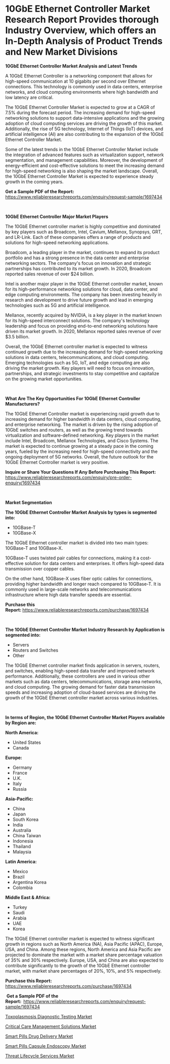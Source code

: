 <p><h1>10GbE Ethernet Controller Market Research Report Provides thorough Industry Overview, which offers an In-Depth Analysis of Product Trends and New Market Divisions</h1></p><p><strong>10GbE Ethernet Controller Market Analysis and Latest Trends</strong></p>
<p><p>A 10GbE Ethernet Controller is a networking component that allows for high-speed communication at 10 gigabits per second over Ethernet connections. This technology is commonly used in data centers, enterprise networks, and cloud computing environments where high bandwidth and low latency are critical.</p><p>The 10GbE Ethernet Controller Market is expected to grow at a CAGR of 7.5% during the forecast period. The increasing demand for high-speed networking solutions to support data-intensive applications and the growing adoption of cloud computing services are driving the growth of this market. Additionally, the rise of 5G technology, Internet of Things (IoT) devices, and artificial intelligence (AI) are also contributing to the expansion of the 10GbE Ethernet Controller Market.</p><p>Some of the latest trends in the 10GbE Ethernet Controller Market include the integration of advanced features such as virtualization support, network segmentation, and management capabilities. Moreover, the development of energy-efficient and cost-effective solutions to meet the increasing demand for high-speed networking is also shaping the market landscape. Overall, the 10GbE Ethernet Controller Market is expected to experience steady growth in the coming years.</p></p>
<p><strong>Get a Sample PDF of the Report:&nbsp;</strong> <a href="https://www.reliableresearchreports.com/enquiry/request-sample/1697434">https://www.reliableresearchreports.com/enquiry/request-sample/1697434</a></p>
<p>&nbsp;</p>
<p><strong>10GbE Ethernet Controller Major Market Players</strong></p>
<p><p>The 10GbE Ethernet controller market is highly competitive and dominated by key players such as Broadcom, Intel, Cavium, Mellanox, Synopsys, GRT, and LR-Link. Each of these companies offers a range of products and solutions for high-speed networking applications.</p><p>Broadcom, a leading player in the market, continues to expand its product portfolio and has a strong presence in the data center and enterprise networking sectors. The company's focus on innovation and strategic partnerships has contributed to its market growth. In 2020, Broadcom reported sales revenue of over $24 billion.</p><p>Intel is another major player in the 10GbE Ethernet controller market, known for its high-performance networking solutions for cloud, data center, and edge computing environments. The company has been investing heavily in research and development to drive future growth and lead in emerging technologies such as 5G and artificial intelligence.</p><p>Mellanox, recently acquired by NVIDIA, is a key player in the market known for its high-speed interconnect solutions. The company's technology leadership and focus on providing end-to-end networking solutions have driven its market growth. In 2020, Mellanox reported sales revenue of over $3.5 billion.</p><p>Overall, the 10GbE Ethernet controller market is expected to witness continued growth due to the increasing demand for high-speed networking solutions in data centers, telecommunications, and cloud computing. Emerging technologies such as 5G, IoT, and edge computing are also driving the market growth. Key players will need to focus on innovation, partnerships, and strategic investments to stay competitive and capitalize on the growing market opportunities.</p></p>
<p>&nbsp;</p>
<p><strong>What Are The Key Opportunities For 10GbE Ethernet Controller Manufacturers?</strong></p>
<p><p>The 10GbE Ethernet Controller market is experiencing rapid growth due to increasing demand for higher bandwidth in data centers, cloud computing, and enterprise networking. The market is driven by the rising adoption of 10GbE switches and routers, as well as the growing trend towards virtualization and software-defined networking. Key players in the market include Intel, Broadcom, Mellanox Technologies, and Cisco Systems. The market is expected to continue growing at a steady pace in the coming years, fueled by the increasing need for high-speed connectivity and the ongoing deployment of 5G networks. Overall, the future outlook for the 10GbE Ethernet Controller market is very positive.</p></p>
<p><strong>Inquire or Share Your Questions If Any Before Purchasing This Report:</strong> <a href="https://www.reliableresearchreports.com/enquiry/pre-order-enquiry/1697434">https://www.reliableresearchreports.com/enquiry/pre-order-enquiry/1697434</a></p>
<p>&nbsp;</p>
<p><strong>Market Segmentation</strong></p>
<p><strong>The 10GbE Ethernet Controller Market Analysis by types is segmented into:</strong></p>
<p><ul><li>10GBase-T</li><li>10GBase-X</li></ul></p>
<p><p>The 10GbE Ethernet controller market is divided into two main types: 10GBase-T and 10GBase-X. </p><p>10GBase-T uses twisted pair cables for connections, making it a cost-effective solution for data centers and enterprises. It offers high-speed data transmission over copper cables.</p><p>On the other hand, 10GBase-X uses fiber optic cables for connections, providing higher bandwidth and longer reach compared to 10GBase-T. It is commonly used in large-scale networks and telecommunications infrastructure where high data transfer speeds are essential.</p></p>
<p><strong>Purchase this Report:&nbsp;</strong><a href="https://www.reliableresearchreports.com/purchase/1697434">https://www.reliableresearchreports.com/purchase/1697434</a></p>
<p>&nbsp;</p>
<p><strong>The 10GbE Ethernet Controller Market Industry Research by Application is segmented into:</strong></p>
<p><ul><li>Servers</li><li>Routers and Switches</li><li>Other</li></ul></p>
<p><p>The 10GbE Ethernet controller market finds application in servers, routers, and switches, enabling high-speed data transfer and improved network performance. Additionally, these controllers are used in various other markets such as data centers, telecommunications, storage area networks, and cloud computing. The growing demand for faster data transmission speeds and increasing adoption of cloud-based services are driving the growth of the 10GbE Ethernet controller market across various industries.</p></p>
<p>&nbsp;</p>
<p><strong>In terms of Region, the 10GbE Ethernet Controller Market Players available by Region are:</strong></p>
<p>
    <p> <strong> North America: </strong>
        <ul>
            <li>United States</li>
            <li>Canada</li>
        </ul>
        </p> 
    <p> <strong> Europe: </strong>
        <ul>
            <li>Germany</li>
            <li>France</li>
            <li>U.K.</li>
            <li>Italy</li>
            <li>Russia</li>
        </ul>
        </p> 
    <p> <strong> Asia-Pacific: </strong>
        <ul>
            <li>China</li>
            <li>Japan</li>
            <li>South Korea</li>
            <li>India</li>
            <li>Australia</li>
            <li>China Taiwan</li>
            <li>Indonesia</li>
            <li>Thailand</li>
            <li>Malaysia</li>
        </ul>
        </p> 
    <p> <strong> Latin America: </strong>
        <ul>
            <li>Mexico</li>
            <li>Brazil</li>
            <li>Argentina Korea</li>
            <li>Colombia</li>
        </ul>
        </p> 
    <p> <strong> Middle East & Africa: </strong>
        <ul>
            <li>Turkey</li>
            <li>Saudi</li>
            <li>Arabia</li>
            <li>UAE</li>
            <li>Korea</li>
        </ul>
    </p>
    </p>
<p><p>The 10GbE Ethernet controller market is expected to witness significant growth in regions such as North America (NA), Asia Pacific (APAC), Europe, USA, and China. Among these regions, North America and Asia Pacific are projected to dominate the market with a market share percentage valuation of 35% and 30% respectively. Europe, USA, and China are also expected to contribute significantly to the growth of the 10GbE Ethernet controller market, with market share percentages of 20%, 10%, and 5% respectively.</p></p>
<p><strong>Purchase this Report: </strong><a href="https://www.reliableresearchreports.com/purchase/1697434">https://www.reliableresearchreports.com/purchase/1697434</a></p>
<p>&nbsp;<strong>Get a Sample PDF of the Report:&nbsp;&nbsp;</strong><a href="https://www.reliableresearchreports.com/enquiry/request-sample/1697434">https://www.reliableresearchreports.com/enquiry/request-sample/1697434</a></p>
<p><strong></strong></p>
<p><p><a href="https://medium.com/@jackytorphy/toxoplasmosis-diagnostic-testing-market-analysis-its-cagr-market-segmentation-and-global-industry-3621f9f8330c">Toxoplasmosis Diagnostic Testing Market</a></p><p><a href="https://medium.com/@jackytorphy/critical-care-management-solutions-market-size-and-market-trends-complete-industry-overview-2024-74ab74752bee">Critical Care Management Solutions Market</a></p><p><a href="https://medium.com/@klebogdani/smart-pills-drug-delivery-market-exploring-market-share-market-trends-and-future-growth-45db94740800">Smart Pills Drug Delivery Market</a></p><p><a href="https://medium.com/@klebogdani/smart-pills-capsule-endoscopy-market-analysis-its-cagr-market-segmentation-and-global-industry-5ede6c76fd71">Smart Pills Capsule Endoscopy Market</a></p><p><a href="https://medium.com/@shanelerde/threat-lifecycle-services-market-exploring-market-share-market-trends-and-future-growth-3fbd037cb54a">Threat Lifecycle Services Market</a></p></p>